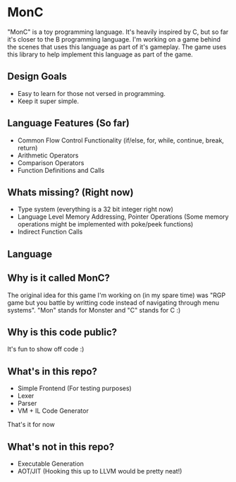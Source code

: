 # MonC
"MonC" is a toy programming language. It's heavily inspired by C, but so far it's closer to the B programming language. 
I'm working on a game behind the scenes that uses this language as part of it's gameplay. The game uses this library
to help implement this language as part of the game.

## Design Goals
* Easy to learn for those not versed in programming.
* Keep it super simple.

## Language Features (So far)
* Common Flow Control Functionality (if/else, for, while, continue, break, return)
* Arithmetic Operators
* Comparison Operators
* Function Definitions and Calls

## Whats missing? (Right now)
* Type system (everything is a 32 bit integer right now)
* Language Level Memory Addressing, Pointer Operations (Some memory operations might be implemented with poke/peek functions)
* Indirect Function Calls

## Language 

## Why is it called MonC?
The original idea for this game I'm working on (in my spare time) was "RGP game but you battle by writting code instead of 
navigating through menu systems". "Mon" stands for Monster and "C" stands for C :)

## Why is this code public?
It's fun to show off code :)

## What's in this repo?
* Simple Frontend (For testing purposes)
* Lexer
* Parser
* VM + IL Code Generator

That's it for now

## What's not in this repo?
* Executable Generation
* AOT/JIT (Hooking this up to LLVM would be pretty neat!)
